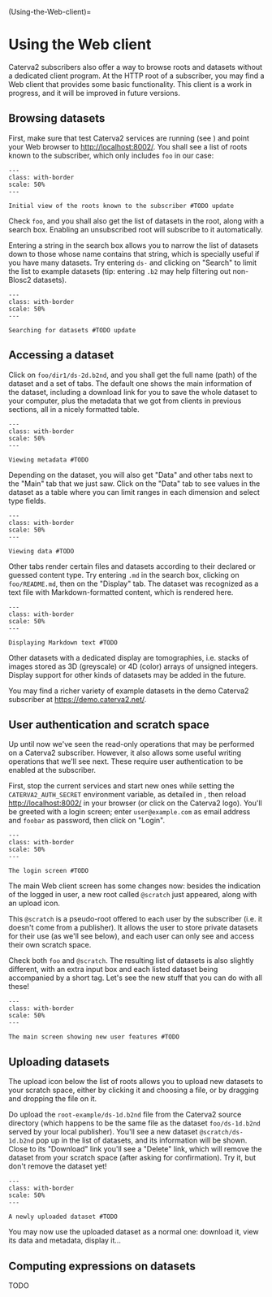 (Using-the-Web-client)=
# Using the Web client

Caterva2 subscribers also offer a way to browse roots and datasets without a dedicated client program.  At the HTTP root of a subscriber, you may find a Web client that provides some basic functionality.  This client is a work in progress, and it will be improved in future versions.

## Browsing datasets

First, make sure that test Caterva2 services are running (see [](Launching-Caterva2-services)) and point your Web browser to <http://localhost:8002/>. You shall see a list of roots known to the subscriber, which only includes `foo` in our case:

<!-- For image options, see # (https://myst-parser.readthedocs.io/en/latest/syntax/images_and_figures.html)
-->

```{figure} images/web-initial-view.png
---
class: with-border
scale: 50%
---

Initial view of the roots known to the subscriber #TODO update
```

Check `foo`, and you shall also get the list of datasets in the root, along with a search box.  Enabling an unsubscribed root will subscribe to it automatically.

Entering a string in the search box allows you to narrow the list of datasets down to those whose name contains that string, which is specially useful if you have many datasets.  Try entering `ds-` and clicking on "Search" to limit the list to example datasets (tip: entering `.b2` may help filtering out non-Blosc2 datasets).

```{figure} images/web-dataset-search.png
---
class: with-border
scale: 50%
---

Searching for datasets #TODO update
```

## Accessing a dataset

Click on `foo/dir1/ds-2d.b2nd`, and you shall get the full name (path) of the dataset and a set of tabs.  The default one shows the main information of the dataset, including a download link for you to save the whole dataset to your computer, plus the metadata that we got from clients in previous sections, all in a nicely formatted table.

```{figure} images/web-main.png
---
class: with-border
scale: 50%
---

Viewing metadata #TODO
```

Depending on the dataset, you will also get "Data" and other tabs next to the "Main" tab that we just saw.  Click on the "Data" tab to see values in the dataset as a table where you can limit ranges in each dimension and select type fields.

```{figure} images/web-data.png
---
class: with-border
scale: 50%
---

Viewing data #TODO
```

Other tabs render certain files and datasets according to their declared or guessed content type.  Try entering `.md` in the search box, clicking on `foo/README.md`, then on the "Display" tab.  The dataset was recognized as a text file with Markdown-formatted content, which is rendered here.

```{figure} images/web-display-md.png
---
class: with-border
scale: 50%
---

Displaying Markdown text #TODO
```

Other datasets with a dedicated display are tomographies, i.e. stacks of images stored as 3D (greyscale) or 4D (color) arrays of unsigned integers.  Display support for other kinds of datasets may be added in the future.

You may find a richer variety of example datasets in the demo Caterva2 subscriber at <https://demo.caterva2.net/>.

## User authentication and scratch space

Up until now we've seen the read-only operations that may be performed on a Caterva2 subscriber.  However, it also allows some useful writing operations that we'll see next.  These require user authentication to be enabled at the subscriber.

First, stop the current services and start new ones while setting the `CATERVA2_AUTH_SECRET` environment variable, as detailed in [](Launching-Caterva2-services), then reload <http://localhost:8002/> in your browser (or click on the Caterva2 logo).  You'll be greeted with a login screen; enter `user@example.com` as email address and `foobar` as password, then click on "Login".

```{figure} images/web-login.png
---
class: with-border
scale: 50%
---

The login screen #TODO
```

The main Web client screen has some changes now: besides the indication of the logged in user, a new root called `@scratch` just appeared, along with an upload icon.

This `@scratch` is a pseudo-root offered to each user by the subscriber (i.e. it doesn't come from a publisher).  It allows the user to store private datasets for their use (as we'll see below), and each user can only see and access their own scratch space.

Check both `foo` and `@scratch`.  The resulting list of datasets is also slightly different, with an extra input box and each listed dataset being accompanied by a short tag.  Let's see the new stuff that you can do with all these!

```{figure} images/web-user.png
---
class: with-border
scale: 50%
---

The main screen showing new user features #TODO
```

## Uploading datasets

The upload icon below the list of roots allows you to upload new datasets to your scratch space, either by clicking it and choosing a file, or by dragging and dropping the file on it.

Do upload the `root-example/ds-1d.b2nd` file from the Caterva2 source directory (which happens to be the same file as the dataset `foo/ds-1d.b2nd` served by your local publisher).  You'll see a new dataset `@scratch/ds-1d.b2nd` pop up in the list of datasets, and its information will be shown.  Close to its "Download" link you'll see a "Delete" link, which will remove the dataset from your scratch space (after asking for confirmation).  Try it, but don't remove the dataset yet!

```{figure} images/web-upload.png
---
class: with-border
scale: 50%
---

A newly uploaded dataset #TODO
```

You may now use the uploaded dataset as a normal one: download it, view its data and metadata, display it…

## Computing expressions on datasets

TODO
